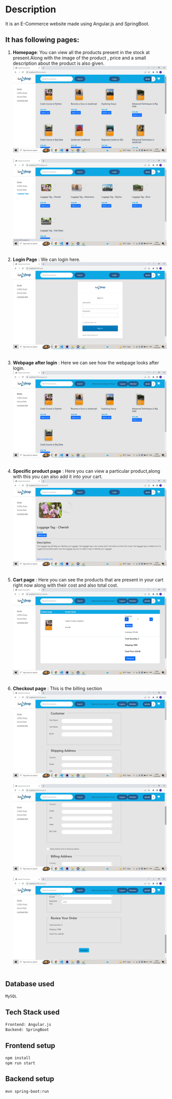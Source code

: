 # Description
It is an E-Commerce website made using Angular.js and SpringBoot. 

## It has following pages:
1. **Homepage**: You can view all the products present in the stock at present.Along with the image of the product , price and a small description about the product is also given.
![Homepage](https://github.com/rajnish1999/Ecommerce_SpringBoot_Angular/blob/main/Application_images/landingPage.png)
<br></br>
![Homepage 2](https://github.com/rajnish1999/Ecommerce_SpringBoot_Angular/blob/main/Application_images/landingPage2.png)
<br></br>

2. **Login Page** : We can login here.
![login](https://github.com/rajnish1999/Ecommerce_SpringBoot_Angular/blob/main/Application_images/login.png)
<br></br>

4. **Webpage after login** : Here we can see how the webpage looks after login.
![login](https://github.com/rajnish1999/Ecommerce_SpringBoot_Angular/blob/main/Application_images/afterLogin.png)
<br></br>

5. **Specific product page** : Here you can view a particular product,along with this you can also add it into your cart.
![specific_product_page](https://github.com/rajnish1999/Ecommerce_SpringBoot_Angular/blob/main/Application_images/specificProduct.png)
<br></br>

6. **Cart page** : Here you can see the products that are present in your cart right now along with their cost and also total cost.
![cart](https://github.com/rajnish1999/Ecommerce_SpringBoot_Angular/blob/main/Application_images/cart.png)
<br></br>

7. **Checkout page** : This is the billing section
![Checkout](https://github.com/rajnish1999/Ecommerce_SpringBoot_Angular/blob/main/Application_images/checkout.png)
<br></br>
![Checkout2](https://github.com/rajnish1999/Ecommerce_SpringBoot_Angular/blob/main/Application_images/checkout2.png)
<br></br>
![Checkout3](https://github.com/rajnish1999/Ecommerce_SpringBoot_Angular/blob/main/Application_images/checkout3.png)
<br></br>


## Database used
```
MySQL
```

## Tech Stack used
```
Frontend: Angular.js
Backend: SpringBoot
```

## Frontend setup
```
npm install
npm run start
```
## Backend setup
```
mvn spring-boot:run
```

